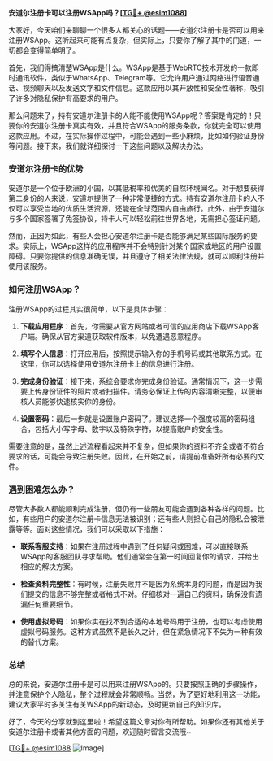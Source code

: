 **安道尔注册卡可以注册WSApp吗？[[TG💪+ @esim1088](https://t.me/s/esim1088)]**

大家好，今天咱们来聊聊一个很多人都关心的话题——安道尔注册卡是否可以用来注册WSApp。这听起来可能有点复杂，但实际上，只要你了解了其中的门道，一切都会变得简单明了。

首先，我们得搞清楚WSApp是什么。WSApp是基于WebRTC技术开发的一款即时通讯软件，类似于WhatsApp、Telegram等。它允许用户通过网络进行语音通话、视频聊天以及发送文字和文件信息。这款应用以其开放性和安全性著称，吸引了许多对隐私保护有高要求的用户。

那么问题来了，持有安道尔注册卡的人能不能使用WSApp呢？答案是肯定的！只要你的安道尔注册卡真实有效，并且符合WSApp的服务条款，你就完全可以使用这款应用。不过，在实际操作过程中，可能会遇到一些小麻烦，比如如何验证身份等问题。接下来，我们就详细探讨一下这些问题以及解决办法。

### 安道尔注册卡的优势

安道尔是一个位于欧洲的小国，以其低税率和优美的自然环境闻名。对于想要获得第二身份的人来说，安道尔提供了一种非常便捷的方式。持有安道尔注册卡的人不仅可以享受当地的优质生活资源，还能在全球范围内自由旅行。此外，由于安道尔与多个国家签署了免签协议，持卡人可以轻松前往世界各地，无需担心签证问题。

然而，正因为如此，有些人会担心安道尔注册卡是否能够满足某些国际服务的要求。实际上，WSApp这样的应用程序并不会特别针对某个国家或地区的用户设置障碍。只要你提供的信息准确无误，并且遵守了相关法律法规，就可以顺利注册并使用该服务。

### 如何注册WSApp？

注册WSApp的过程其实很简单，以下是具体步骤：

1. **下载应用程序**：首先，你需要从官方网站或者可信的应用商店下载WSApp客户端。确保从官方渠道获取软件版本，以免遭遇恶意程序。
   
2. **填写个人信息**：打开应用后，按照提示输入你的手机号码或其他联系方式。在这里，你可以选择使用安道尔注册卡上的信息进行注册。

3. **完成身份验证**：接下来，系统会要求你完成身份验证。通常情况下，这一步需要上传身份证件的照片或者扫描件。请务必保证上传的内容清晰完整，以便审核人员能够快速核实你的身份。

4. **设置密码**：最后一步就是设置账户密码了。建议选择一个强度较高的密码组合，包括大小写字母、数字以及特殊字符，以提高账户的安全性。

需要注意的是，虽然上述流程看起来并不复杂，但如果你的资料不齐全或者不符合要求的话，可能会导致注册失败。因此，在开始之前，请提前准备好所有必要的文件。

### 遇到困难怎么办？

尽管大多数人都能顺利完成注册，但仍有一些朋友可能会遇到各种各样的问题。比如，有些用户的安道尔注册卡信息无法被识别；还有些人则担心自己的隐私会被泄露等等。面对这些情况，我们可以采取以下措施：

- **联系客服支持**：如果在注册过程中遇到了任何疑问或困难，可以直接联系WSApp的客服团队寻求帮助。他们通常会在第一时间回复你的请求，并给出相应的解决方案。

- **检查资料完整性**：有时候，注册失败并不是因为系统本身的问题，而是因为我们提交的信息不够完整或者格式不对。仔细核对一遍自己的资料，确保没有遗漏任何重要细节。

- **使用虚拟号码**：如果你实在找不到合适的本地号码用于注册，也可以考虑使用虚拟号码服务。这种方式虽然不是长久之计，但在紧急情况下不失为一种有效的替代方案。

### 总结

总的来说，安道尔注册卡是可以用来注册WSApp的。只要按照正确的步骤操作，并注意保护个人隐私，整个过程就会非常顺畅。当然，为了更好地利用这一功能，建议大家平时多关注有关WSApp的新动态，及时更新自己的知识库。

好了，今天的分享就到这里啦！希望这篇文章对你有所帮助。如果你还有其他关于安道尔注册卡或者其他方面的问题，欢迎随时留言交流哦~

[[TG💪+ @esim1088](https://t.me/s/esim1088) ![Image](https://i.postimg.cc/4NQfJmqS/Snipaste-2025-05-13-00-14-12.png)]